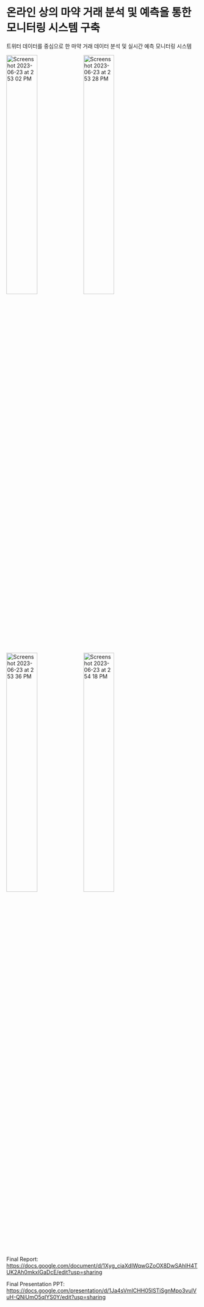 # 온라인 상의 마약 거래 분석 및 예측을 통한 모니터링 시스템 구축

트위터 데이터를 중심으로 한 마약 거래 데이터 분석 및 실시간 예측 모니터링 시스템


<img width="40%" alt="Screenshot 2023-06-23 at 2 53 02 PM" src="https://github.com/pastel-blue/2023_dscap/assets/88418078/1a52014f-6995-4631-8182-9839bdb9a0d8"><img width="40%" alt="Screenshot 2023-06-23 at 2 53 28 PM" src="https://github.com/pastel-blue/2023_dscap/assets/88418078/ac24dde5-5367-4d6e-9048-fae66458d4a4">
<img width="40%" alt="Screenshot 2023-06-23 at 2 53 36 PM" src="https://github.com/pastel-blue/2023_dscap/assets/88418078/d32051dc-505f-459c-bd97-554ed72f95e0"><img width="40%" alt="Screenshot 2023-06-23 at 2 54 18 PM" src="https://github.com/pastel-blue/2023_dscap/assets/88418078/5a7bd7cf-ad0c-4d51-ac56-cf144c2f7104">


Final Report:
https://docs.google.com/document/d/1Xyg_ciaXdIWqwGZoOX8DwSAhIH4TUK2Ah0mkxIGaDcE/edit?usp=sharing

Final Presentation PPT:
https://docs.google.com/presentation/d/1Ja4sVmICHH05lSTiSgnMpo3vulVuH-QNiUmO5qIYS0Y/edit?usp=sharing

